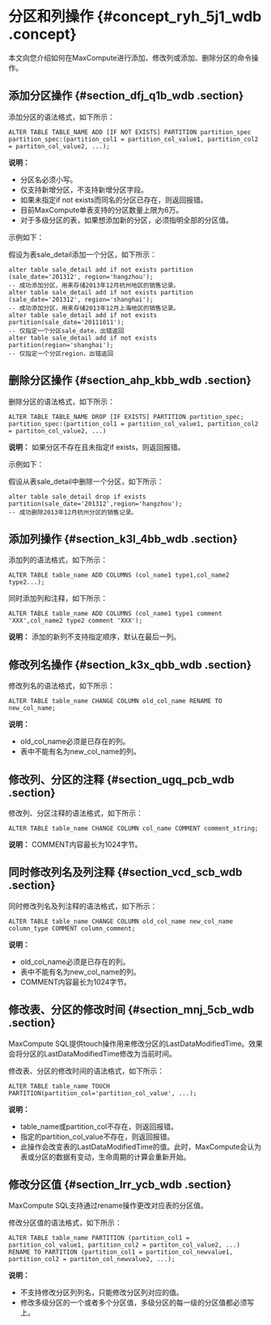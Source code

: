 # 分区和列操作 {#concept_ryh_5j1_wdb .concept}

本文向您介绍如何在MaxCompute进行添加、修改列或添加、删除分区的命令操作。

## 添加分区操作 {#section_dfj_q1b_wdb .section}

添加分区的语法格式，如下所示：

```
ALTER TABLE TABLE_NAME ADD [IF NOT EXISTS] PARTITION partition_spec
partition_spec:(partition_col1 = partition_col_value1, partition_col2 = partiton_col_value2, ...);
```

**说明：** 

-   分区名必须小写。
-   仅支持新增分区，不支持新增分区字段。
-   如果未指定if not exists而同名的分区已存在，则返回报错。
-   目前MaxCompute单表支持的分区数量上限为6万。
-   对于多级分区的表，如果想添加新的分区，必须指明全部的分区值。

示例如下：

假设为表sale\_detail添加一个分区，如下所示：

```
alter table sale_detail add if not exists partition (sale_date='201312', region='hangzhou');
-- 成功添加分区，用来存储2013年12月杭州地区的销售记录。
alter table sale_detail add if not exists partition (sale_date='201312', region='shanghai');
-- 成功添加分区，用来存储2013年12月上海地区的销售记录。
alter table sale_detail add if not exists partition(sale_date='20111011');
-- 仅指定一个分区sale_date，出错返回
alter table sale_detail add if not exists partition(region='shanghai');
-- 仅指定一个分区region，出错返回
```

## 删除分区操作 {#section_ahp_kbb_wdb .section}

删除分区的语法格式，如下所示：

```
ALTER TABLE TABLE_NAME DROP [IF EXISTS] PARTITION partition_spec;
partition_spec:(partition_col1 = partition_col_value1, partition_col2 = partiton_col_value2, ...)
```

**说明：** 如果分区不存在且未指定if exists，则返回报错。

示例如下：

假设从表sale\_detail中删除一个分区，如下所示：

```
alter table sale_detail drop if exists partition(sale_date='201312',region='hangzhou'); 
-- 成功删除2013年12月杭州分区的销售记录。
```

## 添加列操作 {#section_k3l_4bb_wdb .section}

添加列的语法格式，如下所示：

```
ALTER TABLE table_name ADD COLUMNS (col_name1 type1,col_name2 type2...);
```

同时添加列和注释，如下所示：

```
ALTER TABLE table_name ADD COLUMNS (col_name1 type1 comment 'XXX',col_name2 type2 comment 'XXX');
```

**说明：** 添加的新列不支持指定顺序，默认在最后一列。

## 修改列名操作 {#section_k3x_qbb_wdb .section}

修改列名的语法格式，如下所示：

```
ALTER TABLE table_name CHANGE COLUMN old_col_name RENAME TO new_col_name;
```

**说明：** 

-   old\_col\_name必须是已存在的列。
-   表中不能有名为new\_col\_name的列。

## 修改列、分区的注释 {#section_ugq_pcb_wdb .section}

修改列、分区注释的语法格式，如下所示：

```
ALTER TABLE table_name CHANGE COLUMN col_name COMMENT comment_string;
```

**说明：** COMMENT内容最长为1024字节。

## 同时修改列名及列注释 {#section_vcd_scb_wdb .section}

同时修改列名及列注释的语法格式，如下所示：

```
ALTER TABLE table_name CHANGE COLUMN old_col_name new_col_name column_type COMMENT column_comment;
```

**说明：** 

-   old\_col\_name必须是已存在的列。
-   表中不能有名为new\_col\_name的列。
-   COMMENT内容最长为1024字节。

## 修改表、分区的修改时间 {#section_mnj_5cb_wdb .section}

MaxCompute SQL提供touch操作用来修改分区的LastDataModifiedTime。效果会将分区的LastDataModifiedTime修改为当前时间。

修改表、分区的修改时间的语法格式，如下所示：

```
ALTER TABLE table_name TOUCH PARTITION(partition_col='partition_col_value', ...);
```

**说明：** 

-   table\_name或partition\_col不存在，则返回报错。
-   指定的partition\_col\_value不存在，则返回报错。
-   此操作会改变表的LastDataModifiedTime的值。此时，MaxCompute会认为表或分区的数据有变动，生命周期的计算会重新开始。

## 修改分区值 {#section_lrr_ycb_wdb .section}

MaxCompute SQL支持通过rename操作更改对应表的分区值。

修改分区值的语法格式，如下所示：

```
ALTER TABLE table_name PARTITION (partition_col1 = partition_col_value1, partition_col2 = partiton_col_value2, ...) 
RENAME TO PARTITION (partition_col1 = partition_col_newvalue1, partition_col2 = partiton_col_newvalue2, ...);
```

**说明：** 

-   不支持修改分区列列名，只能修改分区列对应的值。
-   修改多级分区的一个或者多个分区值，多级分区的每一级的分区值都必须写上。

